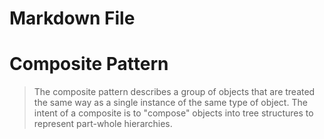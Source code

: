 ﻿# Markdown File

# Composite Pattern

> The composite pattern describes a group of objects that are treated the same way as a single instance of the same type of object. The intent of a composite is to "compose" objects into tree structures to represent part-whole hierarchies.